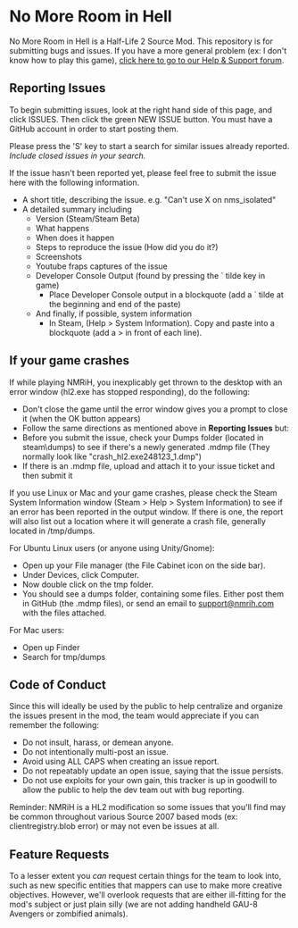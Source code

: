 No More Room in Hell
=========
No More Room in Hell is a Half-Life 2 Source Mod. This repository is for submitting bugs and issues. If you have a more general problem (ex: I don't know how to play this game), [click here to go to our Help & Support forum](https://steamcommunity.com/app/224260/discussions/2/).

Reporting Issues
-------
To begin submitting issues, look at the right hand side of this page, and click ISSUES. Then click the green NEW ISSUE button. You must have a GitHub account in order to start posting them.

Please press the 'S' key to start a search for similar issues already reported. *Include closed issues in your search.*

If the issue hasn't been reported yet, please feel free to submit the issue here with the following information.

* A short title, describing the issue. e.g. "Can't use X on nms_isolated"
* A detailed summary including
  * Version (Steam/Steam Beta)
  * What happens
  * When does it happen
  * Steps to reproduce the issue (How did you do it?)
  * Screenshots
  * Youtube fraps captures of the issue
  * Developer Console Output (found by pressing the ` tilde key in game)
      * Place Developer Console output in a blockquote (add a ` tilde at the beginning and end of the paste)
  * And finally, if possible, system information
      * In Steam, (Help > System Information). Copy and paste into a blockquote (add a > in front of each line).

If your game crashes
-------
If while playing NMRiH, you inexplicably get thrown to the desktop with an error window (hl2.exe has stopped responding), do the following:

* Don't close the game until the error window gives you a prompt to close it (when the OK button appears)
* Follow the same directions as mentioned above in **Reporting Issues** but:
* Before you submit the issue, check your Dumps folder (located in steam\dumps) to see if there's a newly generated .mdmp file (They normally look like "crash_hl2.exe248123_1.dmp")
* If there is an .mdmp file, upload and attach it to your issue ticket and then submit it

If you use Linux or Mac and your game crashes, please check the Steam System Information window (Steam > Help > System Information) to see if an error has been reported in the output window. If there is one, the report will also list out a location where it will generate a crash file, generally located in /tmp/dumps.

For Ubuntu Linux users (or anyone using Unity/Gnome): 
* Open up your File manager (the File Cabinet icon on the side bar).
* Under Devices, click Computer.
* Now double click on the tmp folder.
* You should see a dumps folder, containing some files. Either post them in GitHub (the .mdmp files), or send an email to support@nmrih.com with the files attached.

For Mac users:
* Open up Finder
* Search for tmp/dumps 

Code of Conduct
-------
Since this will ideally be used by the public to help centralize and organize the issues present in the mod, the team would appreciate if you can remember the following:

* Do not insult, harass, or demean anyone.
* Do not intentionally multi-post an issue.
* Avoid using ALL CAPS when creating an issue report.
* Do not repeatably update an open issue, saying that the issue persists.
* Do not use exploits for your own gain, this tracker is up in goodwill to allow the public to help the dev team out with bug reporting.

Reminder: NMRiH is a HL2 modification so some issues that you'll find may be common throughout various Source 2007 based mods (ex: clientregistry.blob error) or may not even be issues at all.

Feature Requests
-------
To a lesser extent you *can* request certain things for the team to look into, such as new specific entities that mappers can use to make more creative objectives. However, we'll overlook requests that are either ill-fitting for the mod's subject or just plain silly (we are not adding handheld GAU-8 Avengers or zombified animals).
